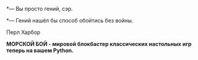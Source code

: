 *— Вы просто гений, сэр.

*— Гений нашёл бы способ обойтись без войны.

Перл Харбор

**МОРСКОЙ БОЙ - мировой блокбастер классических настольных игр теперь на вашем Python.**

